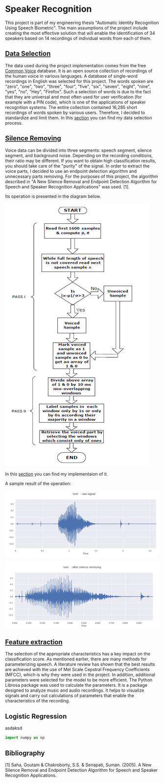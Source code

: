 # Speaker Recognition

This project is part of my engineering thesis "Automatic Identity Recognition Using Speech Biometric". The main assumptions of the project include creating the most effective solution that will enable the identification of 34 speakers based on 14 recordings of individual words from each of them.


## [Data Selection](https://github.com/Swedeling/Portfolio/blob/main/SpeakerRecognition/data_selection.ipynb)

The data used during the project implementation comes from the free [Common Voice](https://commonvoice.mozilla.org) database. It is an open source collection of recordings of the human voice in various languages. A database of single-word recordings in English was selected for this project. The words spoken are "zero", "one", "two", "three", "four", "five", "six", "seven", "eight", "nine", "yes", "no", "Hey", "Firefox". Such a selection of words is due to the fact that they are universal and most often used for user verification (for example with a PIN code), which is one of the applications of speaker recognition systems.
The entire collection contained 16,285 short recordings of words spoken by various users. Therefore, I decided to standardize and limit them. In this [section](https://github.com/Swedeling/Portfolio/blob/main/SpeakerRecognition/data_selection.ipynb) you can find my data selection process. 

## [Silence Removing](https://github.com/Swedeling/Portfolio/blob/main/SpeakerRecognition/main.ipynb)
Voice data can be divided into three segments: speech segment, silence segment, and background noise. Depending on the recording conditions, their ratio may be different. If you want to obtain high classification results, you should take care of the "purity" of the signal. In order to extract the voice parts, I decided to use an endpoint detection algorithm and unnecessary parts removing. For the purposes of this project, the algorithm described in "A New Silence Removal and Endpoint Detection Algorithm for Speech and Speaker Recognition Applications" was used. [1]. 

Its operation is presented in the diagram below.

![tekst alternatywny](../docks/schemat1.png)

In this [section](https://github.com/Swedeling/Portfolio/blob/main/SpeakerRecognition/main.ipynb) you can find my implementaion of it. 

A sample result of the operation:

!["one" - raw signal ](../docks/silence1.PNG)

!["one" - after silence removing](../docks/silence2.PNG)


## [Feature extraction](https://github.com/Swedeling/Portfolio/blob/main/SpeakerRecognition/main.ipynb)
The selection of the appropriate characteristics has a key impact on the classification score. As mentioned earlier, there are many methods for parameterizing speech. A literature review has shown that the best results are achieved with the use of Mel Scale Cepstral Frequency Coefficients (MFCC), which is why they were used in the project. In addition, additional parameters were selected for the model to be more efficient. The Python Librosa package was used to calculate the parameters. It is a package designed to analyze music and audio recordings. It helps to visualize signals and carry out calculations of parameters that enable the characteristics of the recording. 

## Logistic Regression
asdaksd


```python
import numpy as np
```


## Bibliography

[1] Saha, Goutam & Chakroborty, S.S. & Senapati, Suman. (2005). A New Silence Removal and Endpoint Detection Algorithm for Speech and Speaker Recognition Applications.